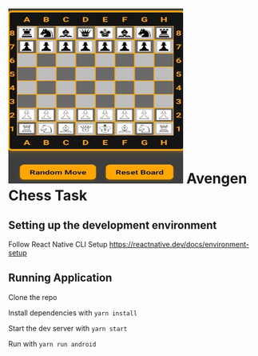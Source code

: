 # <img src="./assets/ChessBoard.jpeg"  alt="Avengen Chess Board" width="350" height="350"> Avengen Chess Task

## **Setting up the development environment**

Follow React Native CLI Setup
https://reactnative.dev/docs/environment-setup

## Running Application

Clone the repo

Install dependencies with `yarn install`

Start the dev server with `yarn start`

Run with `yarn run android`
